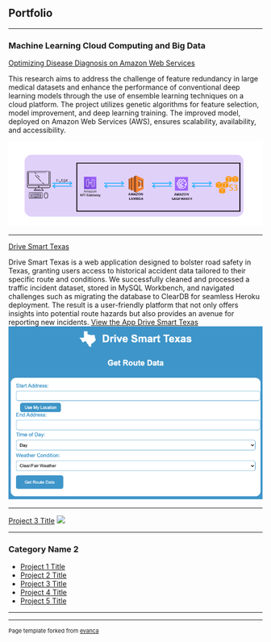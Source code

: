 ## Portfolio

---

### Machine Learning Cloud Computing and Big Data

[Optimizing Disease Diagnosis on Amazon Web Services](https://github.com/julia-donato/FinalProjectCC)

This research aims to address the challenge of feature redundancy in large medical datasets and enhance the performance of conventional deep learning models through the use of ensemble learning techniques on a cloud platform. The project utilizes genetic algorithms for feature selection, model improvement, and deep learning training. The improved model, deployed on Amazon Web Services (AWS), ensures scalability, availability, and accessibility. 

<img src="images/pipeline.png?raw=true"/>

---
[Drive Smart Texas](https://github.com/julia-donato/Database-Project)

Drive Smart Texas is a web application designed to bolster road safety in Texas, granting users access to historical accident data tailored to their specific route and conditions. We successfully cleaned and processed a traffic incident dataset, stored in MySQL Workbench, and navigated challenges such as migrating the database to ClearDB for seamless Heroku deployment. The result is a user-friendly platform that not only offers insights into potential route hazards but also provides an avenue for reporting new incidents.
<a href="https://drive-smart-texas-498e9b25a4c3.herokuapp.com/">View the App Drive Smart Texas</a>
<img src="images/drive_smart.png?raw=true"/>

---
[Project 3 Title](http://example.com/)
<img src="images/dummy_thumbnail.jpg?raw=true"/>

---

### Category Name 2

- [Project 1 Title](http://example.com/)
- [Project 2 Title](http://example.com/)
- [Project 3 Title](http://example.com/)
- [Project 4 Title](http://example.com/)
- [Project 5 Title](http://example.com/)

---




---
<p style="font-size:11px">Page template forked from <a href="https://github.com/evanca/quick-portfolio">evanca</a></p>
<!-- Remove above link if you don't want to attibute -->
